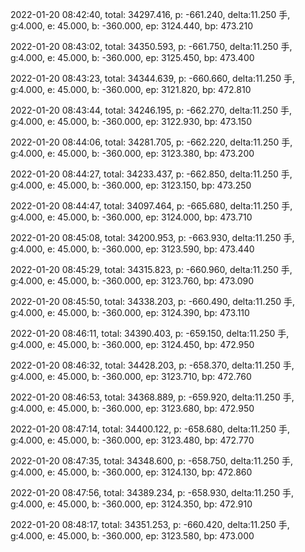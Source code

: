 2022-01-20 08:42:40, total: 34297.416, p: -661.240, delta:11.250 手, g:4.000, e: 45.000, b: -360.000, ep: 3124.440, bp: 473.210

2022-01-20 08:43:02, total: 34350.593, p: -661.750, delta:11.250 手, g:4.000, e: 45.000, b: -360.000, ep: 3125.450, bp: 473.400

2022-01-20 08:43:23, total: 34344.639, p: -660.660, delta:11.250 手, g:4.000, e: 45.000, b: -360.000, ep: 3121.820, bp: 472.810

2022-01-20 08:43:44, total: 34246.195, p: -662.270, delta:11.250 手, g:4.000, e: 45.000, b: -360.000, ep: 3122.930, bp: 473.150

2022-01-20 08:44:06, total: 34281.705, p: -662.220, delta:11.250 手, g:4.000, e: 45.000, b: -360.000, ep: 3123.380, bp: 473.200

2022-01-20 08:44:27, total: 34233.437, p: -662.850, delta:11.250 手, g:4.000, e: 45.000, b: -360.000, ep: 3123.150, bp: 473.250

2022-01-20 08:44:47, total: 34097.464, p: -665.680, delta:11.250 手, g:4.000, e: 45.000, b: -360.000, ep: 3124.000, bp: 473.710

2022-01-20 08:45:08, total: 34200.953, p: -663.930, delta:11.250 手, g:4.000, e: 45.000, b: -360.000, ep: 3123.590, bp: 473.440

2022-01-20 08:45:29, total: 34315.823, p: -660.960, delta:11.250 手, g:4.000, e: 45.000, b: -360.000, ep: 3123.760, bp: 473.090

2022-01-20 08:45:50, total: 34338.203, p: -660.490, delta:11.250 手, g:4.000, e: 45.000, b: -360.000, ep: 3124.390, bp: 473.110

2022-01-20 08:46:11, total: 34390.403, p: -659.150, delta:11.250 手, g:4.000, e: 45.000, b: -360.000, ep: 3124.450, bp: 472.950

2022-01-20 08:46:32, total: 34428.203, p: -658.370, delta:11.250 手, g:4.000, e: 45.000, b: -360.000, ep: 3123.710, bp: 472.760

2022-01-20 08:46:53, total: 34368.889, p: -659.920, delta:11.250 手, g:4.000, e: 45.000, b: -360.000, ep: 3123.680, bp: 472.950

2022-01-20 08:47:14, total: 34400.122, p: -658.680, delta:11.250 手, g:4.000, e: 45.000, b: -360.000, ep: 3123.480, bp: 472.770

2022-01-20 08:47:35, total: 34348.600, p: -658.750, delta:11.250 手, g:4.000, e: 45.000, b: -360.000, ep: 3124.130, bp: 472.860

2022-01-20 08:47:56, total: 34389.234, p: -658.930, delta:11.250 手, g:4.000, e: 45.000, b: -360.000, ep: 3124.350, bp: 472.910

2022-01-20 08:48:17, total: 34351.253, p: -660.420, delta:11.250 手, g:4.000, e: 45.000, b: -360.000, ep: 3123.580, bp: 473.000